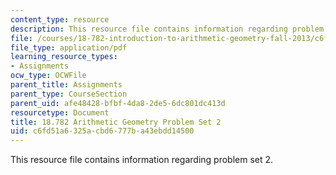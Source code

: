 ```yaml
---
content_type: resource
description: This resource file contains information regarding problem set 2.
file: /courses/18-782-introduction-to-arithmetic-geometry-fall-2013/c6fd51a6325acbd6777ba43ebdd14500_MIT18_782F13_pset2.pdf
file_type: application/pdf
learning_resource_types:
- Assignments
ocw_type: OCWFile
parent_title: Assignments
parent_type: CourseSection
parent_uid: afe48428-bfbf-4da8-2de5-6dc801dc413d
resourcetype: Document
title: 18.782 Arithmetic Geometry Problem Set 2
uid: c6fd51a6-325a-cbd6-777b-a43ebdd14500
---
```

This resource file contains information regarding problem set 2.

